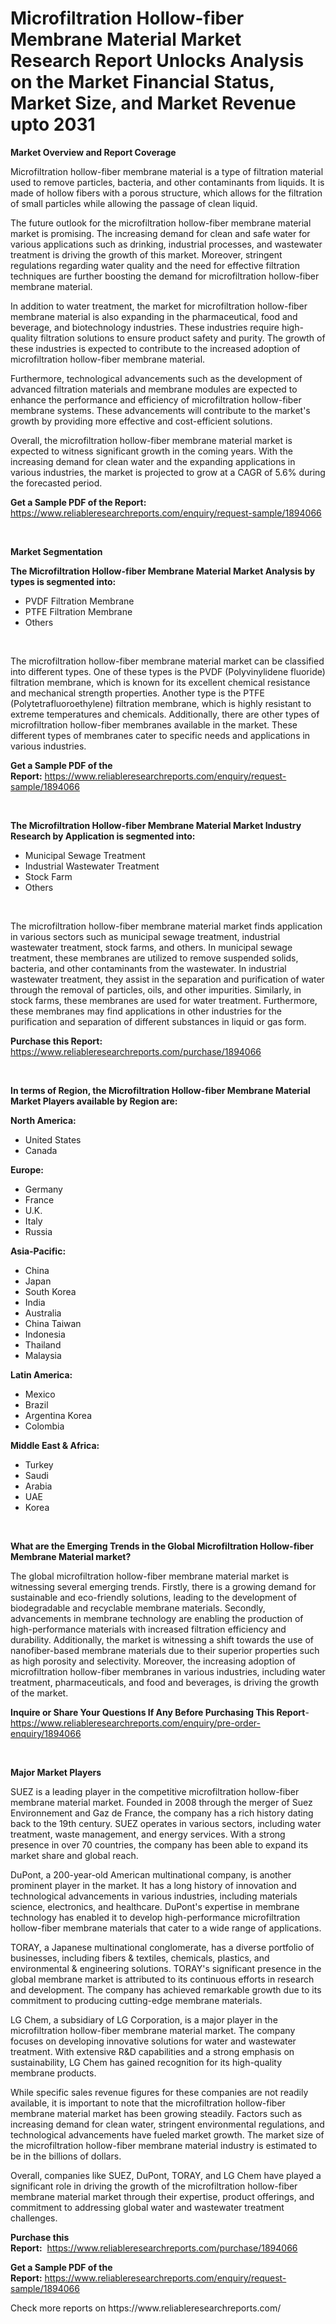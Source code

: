 <p><h1>Microfiltration Hollow-fiber Membrane Material Market Research Report Unlocks Analysis on the Market Financial Status, Market Size, and Market Revenue upto 2031</h1></p><p><strong>Market Overview and Report Coverage</strong></p>
<p><p>Microfiltration hollow-fiber membrane material is a type of filtration material used to remove particles, bacteria, and other contaminants from liquids. It is made of hollow fibers with a porous structure, which allows for the filtration of small particles while allowing the passage of clean liquid.</p><p>The future outlook for the microfiltration hollow-fiber membrane material market is promising. The increasing demand for clean and safe water for various applications such as drinking, industrial processes, and wastewater treatment is driving the growth of this market. Moreover, stringent regulations regarding water quality and the need for effective filtration techniques are further boosting the demand for microfiltration hollow-fiber membrane material.</p><p>In addition to water treatment, the market for microfiltration hollow-fiber membrane material is also expanding in the pharmaceutical, food and beverage, and biotechnology industries. These industries require high-quality filtration solutions to ensure product safety and purity. The growth of these industries is expected to contribute to the increased adoption of microfiltration hollow-fiber membrane material.</p><p>Furthermore, technological advancements such as the development of advanced filtration materials and membrane modules are expected to enhance the performance and efficiency of microfiltration hollow-fiber membrane systems. These advancements will contribute to the market's growth by providing more effective and cost-efficient solutions.</p><p>Overall, the microfiltration hollow-fiber membrane material market is expected to witness significant growth in the coming years. With the increasing demand for clean water and the expanding applications in various industries, the market is projected to grow at a CAGR of 5.6% during the forecasted period.</p></p>
<p><strong>Get a Sample PDF of the Report:</strong> <a href="https://www.reliableresearchreports.com/enquiry/request-sample/1894066">https://www.reliableresearchreports.com/enquiry/request-sample/1894066</a></p>
<p>&nbsp;</p>
<p><strong>Market Segmentation</strong></p>
<p><strong>The Microfiltration Hollow-fiber Membrane Material Market Analysis by types is segmented into:</strong></p>
<p><ul><li>PVDF Filtration Membrane</li><li>PTFE Filtration Membrane</li><li>Others</li></ul></p>
<p>&nbsp;</p>
<p><p>The microfiltration hollow-fiber membrane material market can be classified into different types. One of these types is the PVDF (Polyvinylidene fluoride) filtration membrane, which is known for its excellent chemical resistance and mechanical strength properties. Another type is the PTFE (Polytetrafluoroethylene) filtration membrane, which is highly resistant to extreme temperatures and chemicals. Additionally, there are other types of microfiltration hollow-fiber membranes available in the market. These different types of membranes cater to specific needs and applications in various industries.</p></p>
<p><strong>Get a Sample PDF of the Report:</strong>&nbsp;<a href="https://www.reliableresearchreports.com/enquiry/request-sample/1894066">https://www.reliableresearchreports.com/enquiry/request-sample/1894066</a></p>
<p>&nbsp;</p>
<p><strong>The Microfiltration Hollow-fiber Membrane Material Market Industry Research by Application is segmented into:</strong></p>
<p><ul><li>Municipal Sewage Treatment</li><li>Industrial Wastewater Treatment</li><li>Stock Farm</li><li>Others</li></ul></p>
<p>&nbsp;</p>
<p><p>The microfiltration hollow-fiber membrane material market finds application in various sectors such as municipal sewage treatment, industrial wastewater treatment, stock farms, and others. In municipal sewage treatment, these membranes are utilized to remove suspended solids, bacteria, and other contaminants from the wastewater. In industrial wastewater treatment, they assist in the separation and purification of water through the removal of particles, oils, and other impurities. Similarly, in stock farms, these membranes are used for water treatment. Furthermore, these membranes may find applications in other industries for the purification and separation of different substances in liquid or gas form.</p></p>
<p><strong>Purchase this Report:</strong>&nbsp; <a href="https://www.reliableresearchreports.com/purchase/1894066">https://www.reliableresearchreports.com/purchase/1894066</a></p>
<p>&nbsp;</p>
<p><strong>In terms of Region, the Microfiltration Hollow-fiber Membrane Material Market Players available by Region are:</strong></p>
<p>
    <p> <strong> North America: </strong>
        <ul>
            <li>United States</li>
            <li>Canada</li>
        </ul>
        </p> 
    <p> <strong> Europe: </strong>
        <ul>
            <li>Germany</li>
            <li>France</li>
            <li>U.K.</li>
            <li>Italy</li>
            <li>Russia</li>
        </ul>
        </p> 
    <p> <strong> Asia-Pacific: </strong>
        <ul>
            <li>China</li>
            <li>Japan</li>
            <li>South Korea</li>
            <li>India</li>
            <li>Australia</li>
            <li>China Taiwan</li>
            <li>Indonesia</li>
            <li>Thailand</li>
            <li>Malaysia</li>
        </ul>
        </p> 
    <p> <strong> Latin America: </strong>
        <ul>
            <li>Mexico</li>
            <li>Brazil</li>
            <li>Argentina Korea</li>
            <li>Colombia</li>
        </ul>
        </p> 
    <p> <strong> Middle East & Africa: </strong>
        <ul>
            <li>Turkey</li>
            <li>Saudi</li>
            <li>Arabia</li>
            <li>UAE</li>
            <li>Korea</li>
        </ul>
    </p>
    </p>
<p>&nbsp;</p>
<p><strong>What are the Emerging Trends in the Global Microfiltration Hollow-fiber Membrane Material market?</strong></p>
<p><p>The global microfiltration hollow-fiber membrane material market is witnessing several emerging trends. Firstly, there is a growing demand for sustainable and eco-friendly solutions, leading to the development of biodegradable and recyclable membrane materials. Secondly, advancements in membrane technology are enabling the production of high-performance materials with increased filtration efficiency and durability. Additionally, the market is witnessing a shift towards the use of nanofiber-based membrane materials due to their superior properties such as high porosity and selectivity. Moreover, the increasing adoption of microfiltration hollow-fiber membranes in various industries, including water treatment, pharmaceuticals, and food and beverages, is driving the growth of the market.</p></p>
<p><strong>Inquire or Share Your Questions If Any Before Purchasing This Report</strong>- <a href="https://www.reliableresearchreports.com/enquiry/pre-order-enquiry/1894066">https://www.reliableresearchreports.com/enquiry/pre-order-enquiry/1894066</a></p>
<p>&nbsp;</p>
<p><strong>Major Market Players</strong></p>
<p><p>SUEZ is a leading player in the competitive microfiltration hollow-fiber membrane material market. Founded in 2008 through the merger of Suez Environnement and Gaz de France, the company has a rich history dating back to the 19th century. SUEZ operates in various sectors, including water treatment, waste management, and energy services. With a strong presence in over 70 countries, the company has been able to expand its market share and global reach.</p><p>DuPont, a 200-year-old American multinational company, is another prominent player in the market. It has a long history of innovation and technological advancements in various industries, including materials science, electronics, and healthcare. DuPont's expertise in membrane technology has enabled it to develop high-performance microfiltration hollow-fiber membrane materials that cater to a wide range of applications.</p><p>TORAY, a Japanese multinational conglomerate, has a diverse portfolio of businesses, including fibers & textiles, chemicals, plastics, and environmental & engineering solutions. TORAY's significant presence in the global membrane market is attributed to its continuous efforts in research and development. The company has achieved remarkable growth due to its commitment to producing cutting-edge membrane materials.</p><p>LG Chem, a subsidiary of LG Corporation, is a major player in the microfiltration hollow-fiber membrane material market. The company focuses on developing innovative solutions for water and wastewater treatment. With extensive R&D capabilities and a strong emphasis on sustainability, LG Chem has gained recognition for its high-quality membrane products.</p><p>While specific sales revenue figures for these companies are not readily available, it is important to note that the microfiltration hollow-fiber membrane material market has been growing steadily. Factors such as increasing demand for clean water, stringent environmental regulations, and technological advancements have fueled market growth. The market size of the microfiltration hollow-fiber membrane material industry is estimated to be in the billions of dollars.</p><p>Overall, companies like SUEZ, DuPont, TORAY, and LG Chem have played a significant role in driving the growth of the microfiltration hollow-fiber membrane material market through their expertise, product offerings, and commitment to addressing global water and wastewater treatment challenges.</p></p>
<p><strong>Purchase this Report:</strong>&nbsp;&nbsp;<a href="https://www.reliableresearchreports.com/purchase/1894066">https://www.reliableresearchreports.com/purchase/1894066</a></p>
<p></p>
<p><strong>Get a Sample PDF of the Report:</strong>&nbsp;<a href="https://www.reliableresearchreports.com/enquiry/request-sample/1894066">https://www.reliableresearchreports.com/enquiry/request-sample/1894066</a></p>
<p>Check more reports on https://www.reliableresearchreports.com/</p>